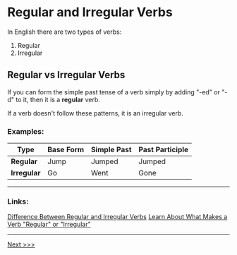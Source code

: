 # Regular and Irregular Verbs

In English there are two types of verbs:

1. Regular
2. Irregular

## Regular vs Irregular Verbs

If you can form the simple past tense of a verb simply by adding "-ed" or "-d" to it, then it is a **regular** verb.

If a verb doesn't follow these patterns, it is an irregular verb.

### Examples:

| Type          | Base Form | Simple Past | Past Participle |
| ------------- | --------- | ----------- | --------------- |
| **Regular**   | Jump      | Jumped      | Jumped          |
| **Irregular** | Go        | Went        | Gone            |

---

### Links:

[Difference Between Regular and Irregular Verbs](https://keydifferences.com/difference-between-regular-and-irregular-verbs.html)
[Learn About What Makes a Verb "Regular" or "Irregular"](https://languagetool.org/insights/post/grammar-regular-vs-irregular-verbs/)

---

[Next >>>](./MostCommonVerbs.md)
